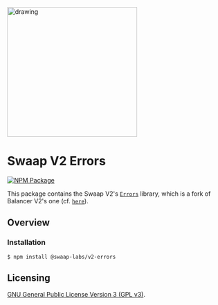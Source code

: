 <img src="https://docs.swaap.finance/img/brand.png" alt="drawing" width="300"/>

# Swaap V2 Errors

[![NPM Package](https://img.shields.io/npm/v/@swaap-labs/v2-errors.svg)](https://www.npmjs.org/package/@swaap-labs/v2-errors)

This package contains the Swaap V2's [`Errors`](./contracts/SwaapV2Errors.sol) library, which is a fork of Balancer V2's one (cf. [`here`](https://github.com/balancer/balancer-v2-monorepo/blob/master/pkg/interfaces/contracts/solidity-utils/helpers/BalancerErrors.sol)).

## Overview

### Installation

```console
$ npm install @swaap-labs/v2-errors
```

## Licensing

[GNU General Public License Version 3 (GPL v3)](../../LICENSE).
